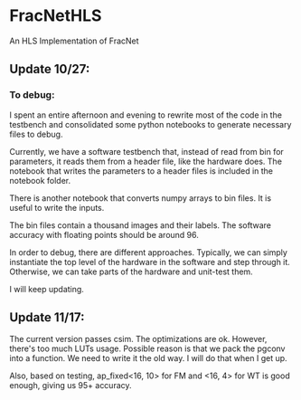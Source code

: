 # FracNetHLS
An HLS Implementation of FracNet

## Update 10/27:
### To debug:

I spent an entire afternoon and evening to rewrite most of the code in the testbench and consolidated some python notebooks to generate necessary files to debug. 

Currently, we have a software testbench that, instead of read from bin for parameters, it reads them from a header file, like the hardware does. The notebook that writes the parameters to a header files is included in the notebook folder.

There is another notebook that converts numpy arrays to bin files. It is useful to write the inputs. 

The bin files contain a thousand images and their labels. The software accuracy with floating points should be around 96. 

In order to debug, there are different approaches. Typically, we can simply instantiate the top level of the hardware in the software and step through it. Otherwise, we can take parts of the hardware and unit-test them. 

I will keep updating. 

## Update 11/17:

The current version passes csim. The optimizations are ok. However, there's too much LUTs usage.
Possible reason is that we pack the pgconv into a function. We need to write it the old way.
I will do that when I get up. 

Also, based on testing, ap_fixed<16, 10> for FM and <16, 4> for WT is good enough, giving us 95+ accuracy. 